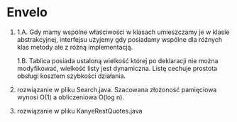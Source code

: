 # Envelo

1.
    1.A. Gdy mamy wspólne właściwości w klasach umieszczamy je w klasie abstrakcyjnej, interfejsu użyjemy gdy posiadamy wspólne dla różnych klas metody ale z różną implementacją.

    1.B. Tablica posiada ustaloną wielkość której po deklaracji nie można modyfikować, wielkość listy jest dynamiczna. Listę cechuje prostota obsługi kosztem szybkości działania.


2. rozwiązanie w pliku Search.java. Szacowana złożoność pamięciowa wynosi O(1) a obliczeniowa O(log n).

3. rozwiązanie w pliku KanyeRestQuotes.java
